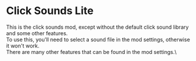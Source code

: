 # Click Sounds Lite
This is the click sounds mod, except without the default click sound library and some other features.\
To use this, you'll need to select a sound file in the mod settings, otherwise it won't work.\
There are many other features that can be found in the mod settings.\
